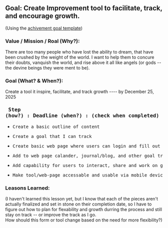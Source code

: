 ## Goal: Create Improvement tool to facilitate, track, and encourage growth.
(Using the [achivement goal template](https://github.com/scott-rogers2008/VaincreLeMonde/blob/main/goals/achivement_goal_form.pdf))

### Value / Mission / Roal (Why?):
There are too many people who have lost the ability to dream, that have been crushed by the weight of the world. I want to help them to concure their doubts, 
vanquish the world, and rise above it all like angels (or gods -- the devine beings they were ment to be).

### Goal (What? & When?):
Create a tool it inspire, facilitate, and track growth ---- by December 25, 2025

### <pre> Step (how?)                  :    Deadline (when?)    :   (check when completed) </pre>
- <pre>Create a basic outline of content                                           :   06/08/2025   : X
- <pre>Create a goal that I can track                                              :   06/19/2025   : X
- <pre>Create basic web page where users can login and fill out forms              :   07/15/2025
- <pre>Add to web page calander, journal/blog, and other goal tracking interfaces  :   09/01/2025
- <pre>Add capability for users to interact, share and work on goals together      :   10/15/2025
- <pre>Make tool/web-page accessable and usable via mobile device                  :   12/25/2025  </pre>

### Leasons Learned:
(I haven't learned this lesson yet, but I know that each of the pieces aren't actually finalized and set in stone on their completion date, so
I have to figure out how to plan for flexability and growth durring the process and still stay on track -- or improve the track as I go.  
How should this form or tool change based on the need for more flexibility?)
